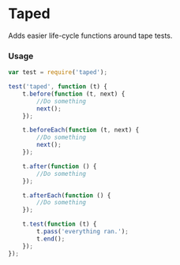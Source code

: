 # Taped

Adds easier life-cycle functions around tape tests.

### Usage

```javascript
var test = require('taped');

test('taped', function (t) {
    t.before(function (t, next) {
        //Do something
        next();
    });

    t.beforeEach(function (t, next) {
        //Do something
        next();
    });

    t.after(function () {
        //Do something
    });

    t.afterEach(function () {
        //Do something
    });

    t.test(function (t) {
        t.pass('everything ran.');
        t.end();
    });
});
```